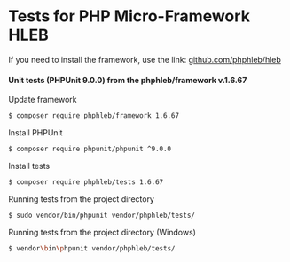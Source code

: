 Tests for PHP Micro-Framework HLEB
=====================

 If you need to install the framework, use the link: [github.com/phphleb/hleb](https://github.com/phphleb/hleb) 
 
 
 #### Unit tests (PHPUnit 9.0.0) from the phphleb/framework v.1.6.67

Update framework

```bash
$ composer require phphleb/framework 1.6.67
```

Install PHPUnit

```bash
$ composer require phpunit/phpunit ^9.0.0
```

Install tests

```bash
$ composer require phphleb/tests 1.6.67
```

Running tests from the project directory

```bash
$ sudo vendor/bin/phpunit vendor/phphleb/tests/
```

Running tests from the project directory (Windows)

```bash
$ vendor\bin\phpunit vendor/phphleb/tests/
```
